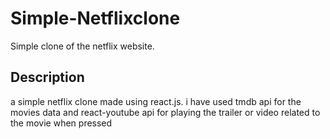 # Simple-Netflixclone

Simple clone of the netflix website.

## Description

a simple netflix clone made using react.js. i have used tmdb api for the movies data and react-youtube api for playing the trailer or video related to the movie when pressed  


